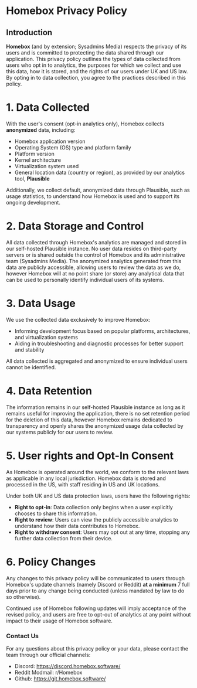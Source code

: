 # Homebox Privacy Policy

## Introduction

**Homebox** (and by extension; Sysadmins Media) respects the privacy of its users and is committed to protecting the data shared through our application. This privacy policy outlines the types of data collected from users who opt in to analytics, the purposes for which we collect and use this data, how it is stored, and the rights of our users under UK and US law. By opting in to data collection, you agree to the practices described in this policy. 

# 1. Data Collected

With the user's consent (opt-in analytics only), Homebox collects **anonymized** data, including:

* Homebox application version
* Operating System (OS) type and platform family
* Platform version
* Kernel architecture
* Virtualization system used
* General location data (country or region), as provided by our analytics tool, **Plausible**

Additionally, we collect default, anonymized data through Plausible, such as usage statistics, to understand how Homebox is used and to support its ongoing development. 

# 2. Data Storage and Control

All data collected through Homebox's analytics are managed and stored in our self-hosted Plausible instance. No user data resides on third-party servers or is shared outside the control of Homebox and its administrative team (Sysadmins Media). The anonymized analytics generated from this data are publicly accessible, allowing users to review the data as we do, however Homebox will at no point share (or store) any analytical data that can be used to personally identify individual users of its systems.

# 3. Data Usage

We use the collected data exclusively to improve Homebox:

* Informing development focus based on popular platforms, architectures, and virtualization systems
* Aiding in troubleshooting and diagnostic processes for better support and stability

All data collected is aggregated and anonymized to ensure individual users cannot be identified.

# 4. Data Retention

The information remains in our self-hosted Plausible instance as long as it remains useful for improving the application, there is no set retention period for the deletion of this data, however Homebox remains dedicated to transparency and openly shares the anonymized usage data collected by our systems publicly for our users to review. 

# 5. User rights and Opt-In Consent

As Homebox is operated around the world, we conform to the relevant laws as applicable in any local jurisdiction. Homebox data is stored and processed in the US, with staff residing in US and UK locations. 

Under both UK and US data protection laws, users have the following rights:

* **Right to opt-in**: Data collection only begins when a user explicitly chooses to share this information.
* **Right to review**: Users can view the publicly accessible analytics to understand how their data contributes to Homebox.
* **Right to withdraw consent**: Users may opt out at any time, stopping any further data collection from their device.

# 6. Policy Changes

Any changes to this privacy policy will be communicated to users through Homebox's update channels (namely Discord or Reddit) **at a minimum** 7 full days prior to any change being conducted (unless mandated by law to do so otherwise).

Continued use of Homebox following updates will imply acceptance of the revised policy, and users are free to opt-out of analytics at any point without impact to their usage of Homebox software. 


### Contact Us

For any questions about this privacy policy or your data, please contact the team through our official channels:

* Discord: https://discord.homebox.software/ 
* Reddit Modmail: r/Homebox
* Github: https://git.homebox.software/ 
